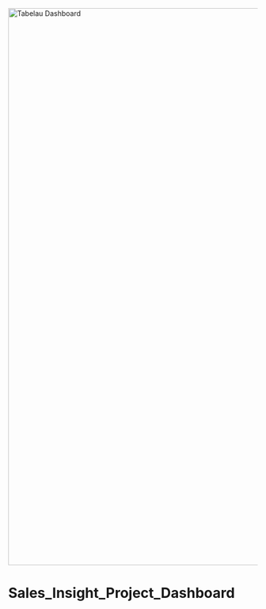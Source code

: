 <img width="1124" alt="Tabelau Dashboard" src="https://github.com/Aspir08/Sales_Insight_Project/assets/77263083/e0da0c99-80c0-4267-afcf-5ca82ac094dc">

# Sales_Insight_Project_Dashboard
